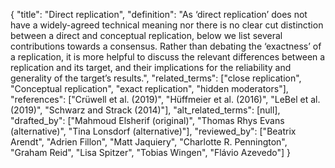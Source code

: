 {
    "title": "Direct replication",
    "definition": "As ‘direct replication’ does not have a widely-agreed technical meaning nor there is no clear cut distinction between a direct and conceptual replication, below we list several contributions towards a consensus. Rather than debating the ‘exactness’ of a replication, it is more helpful to discuss the relevant differences between a replication and its target, and their implications for the reliability and generality of the target’s results.",
    "related_terms": ["close replication", "Conceptual replication", "exact replication", "hidden moderators"],
    "references": ["Crüwell et al. (2019)", "Hüffmeier et al. (2016)", "LeBel et al. (2019)", "Schwarz and Strack (2014)"],
    "alt_related_terms": [null],
    "drafted_by": ["Mahmoud Elsherif (original)", "Thomas Rhys Evans (alternative)", "Tina Lonsdorf (alternative)"],
    "reviewed_by": ["Beatrix Arendt", "Adrien Fillon", "Matt Jaquiery", "Charlotte R. Pennington", "Graham Reid", "Lisa Spitzer", "Tobias Wingen", "Flávio Azevedo"]
  }

